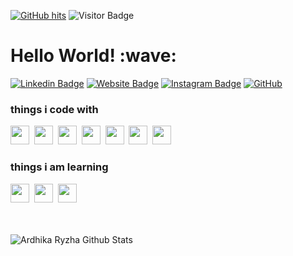<a href="https://github.com/ardhikarn/ardhikarn" target="_blank"><img alt="GitHub hits" src="https://img.shields.io/github/last-commit/ardhikarn/ardhikarn?label=profile%20updated&style=flat-square"></a>
![Visitor Badge](https://visitor-badge.laobi.icu/badge?page_id=ardhikarn)

<h1>Hello World! :wave:</h1>

[![Linkedin Badge](https://img.shields.io/badge/-LinkedIn-0e76a8?style=flat-square&logo=Linkedin&logoColor=white)](https://www.linkedin.com/in/ardhikarn/)
[![Website Badge](https://img.shields.io/badge/Website-3b5998?style=flat-square&logo=google-chrome&logoColor=white)](https://rythzid.xyz)
[![Instagram Badge](https://img.shields.io/badge/-Instagram-e4405f?style=flat-square&logo=Instagram&logoColor=white)](https://instagram.com/ardhikarn)
<a href="https://github.com/ardhikarn" target="_blank"><img alt="GitHub" src="https://img.shields.io/badge/Github-181717?style=flat-square&logo=GitHub&logoColor=white"></a>

<h3>things i code with</h3>
<span><img src="https://cdn.jsdelivr.net/gh/devicons/devicon@latest/icons/html5/html5-plain.svg" width="30px"></span>&nbsp;
<span><img src="https://cdn.jsdelivr.net/gh/devicons/devicon@latest/icons/css3/css3-plain.svg" width="30px"></span>&nbsp;
<span><img src="https://cdn.jsdelivr.net/gh/devicons/devicon@latest/icons/javascript/javascript-original.svg" width="30px"></span>&nbsp;
<span><img src="https://cdn.jsdelivr.net/gh/devicons/devicon@latest/icons/nodejs/nodejs-plain.svg" width="30px"></span>&nbsp;
<span><img src="https://cdn.jsdelivr.net/gh/devicons/devicon@latest/icons/vuejs/vuejs-original.svg" width="30px"></span>&nbsp;
<span><img src="https://cdn.jsdelivr.net/gh/devicons/devicon@latest/icons/git/git-original.svg" width="30px"></span>&nbsp;
<span><img src="https://cdn.jsdelivr.net/gh/devicons/devicon@latest/icons/mongodb/mongodb-original.svg" width="30px"></span>

<h3>things i am learning </h3>
<span><img src="https://cdn.jsdelivr.net/gh/devicons/devicon@latest/icons/typescript/typescript-original.svg" width="30px"></span>&nbsp;
<span><img src="https://cdn.jsdelivr.net/gh/devicons/devicon@latest/icons/react/react-original.svg" width="30px"></span>&nbsp;
<span><img src="https://cdn.jsdelivr.net/gh/devicons/devicon@latest/icons/go/go-original.svg" width="30px"></span>

<br>
<br>
<br>

![Ardhika Ryzha Github Stats](https://github-readme-stats.vercel.app/api?username=ardhikarn&count_private=true&show_icons=true&theme=github_dark&include_all_commits=true)
